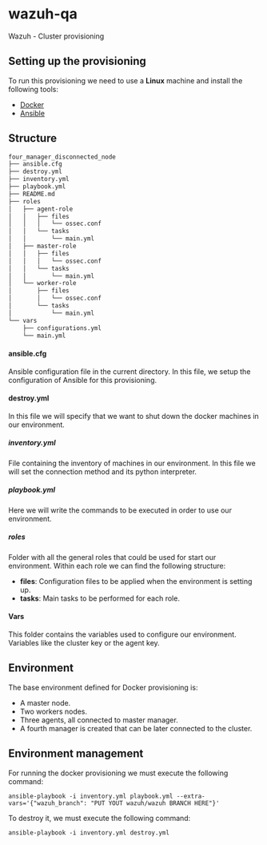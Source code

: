 # wazuh-qa

Wazuh - Cluster provisioning

## Setting up the provisioning

To run this provisioning we need to use a **Linux** machine and install the following tools:

- [Docker](https://docs.docker.com/install/)
- [Ansible](https://docs.ansible.com/ansible/latest/installation_guide/intro_installation.html)

## Structure

```bash
four_manager_disconnected_node
├── ansible.cfg
├── destroy.yml
├── inventory.yml
├── playbook.yml
├── README.md
├── roles
│   ├── agent-role
│   │   ├── files
│   │   │   └── ossec.conf
│   │   └── tasks
│   │       └── main.yml
│   ├── master-role
│   │   ├── files
│   │   │   └── ossec.conf
│   │   └── tasks
│   │       └── main.yml
│   └── worker-role
│       ├── files
│       │   └── ossec.conf
│       └── tasks
│           └── main.yml
└── vars
    ├── configurations.yml
    └── main.yml
```

#### ansible.cfg

Ansible configuration file in the current directory. In this file, we setup the configuration of Ansible for this
provisioning.

#### destroy.yml

In this file we will specify that we want to shut down the docker machines in our environment.

##### inventory.yml

File containing the inventory of machines in our environment. In this file we will set the connection method and its
python interpreter.

##### playbook.yml

Here we will write the commands to be executed in order to use our environment.

##### roles

Folder with all the general roles that could be used for start our environment. Within each role we can find the
following structure:

- **files**: Configuration files to be applied when the environment is setting up.
- **tasks**: Main tasks to be performed for each role.

#### Vars

This folder contains the variables used to configure our environment. Variables like the cluster key or the agent key.

## Environment

The base environment defined for Docker provisioning is:

- A master node.
- Two workers nodes.
- Three agents, all connected to master manager.
- A fourth manager is created that can be later connected to the cluster.

## Environment management

For running the docker provisioning we must execute the following command:

```shell script
ansible-playbook -i inventory.yml playbook.yml --extra-vars='{"wazuh_branch": "PUT YOUT wazuh/wazuh BRANCH HERE"}'
```

To destroy it,  we must execute the following command:

```shell script
ansible-playbook -i inventory.yml destroy.yml
```
